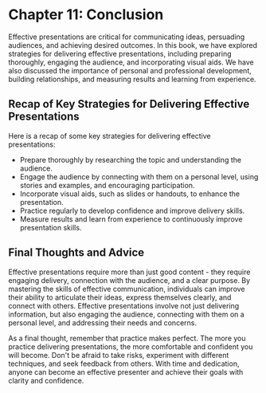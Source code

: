 Chapter 11: Conclusion
======================

Effective presentations are critical for communicating ideas, persuading audiences, and achieving desired outcomes. In this book, we have explored strategies for delivering effective presentations, including preparing thoroughly, engaging the audience, and incorporating visual aids. We have also discussed the importance of personal and professional development, building relationships, and measuring results and learning from experience.

Recap of Key Strategies for Delivering Effective Presentations
--------------------------------------------------------------

Here is a recap of some key strategies for delivering effective presentations:

* Prepare thoroughly by researching the topic and understanding the audience.
* Engage the audience by connecting with them on a personal level, using stories and examples, and encouraging participation.
* Incorporate visual aids, such as slides or handouts, to enhance the presentation.
* Practice regularly to develop confidence and improve delivery skills.
* Measure results and learn from experience to continuously improve presentation skills.

Final Thoughts and Advice
-------------------------

Effective presentations require more than just good content - they require engaging delivery, connection with the audience, and a clear purpose. By mastering the skills of effective communication, individuals can improve their ability to articulate their ideas, express themselves clearly, and connect with others. Effective presentations involve not just delivering information, but also engaging the audience, connecting with them on a personal level, and addressing their needs and concerns.

As a final thought, remember that practice makes perfect. The more you practice delivering presentations, the more comfortable and confident you will become. Don't be afraid to take risks, experiment with different techniques, and seek feedback from others. With time and dedication, anyone can become an effective presenter and achieve their goals with clarity and confidence.
